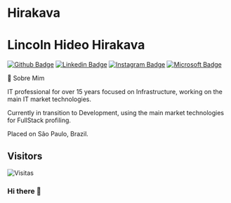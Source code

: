 # Hirakava
# Lincoln Hideo Hirakava

[![Github Badge](https://img.shields.io/badge/-Github-gray?style=for-the-badge&logo=Github&logoColor=blue&link=https://github.com/hirakava)](https://github.com/hirakava)
[![Linkedin Badge](https://img.shields.io/badge/-LinkedIn-blue?style=for-the-badge&logo=Linkedin&logoColor=white&link=https://www.linkedin.com/in/lincolnhirakava/)](https://www.linkedin.com/in/lincolnhirakava/)
[![Instagram Badge](https://img.shields.io/badge/-Instagram-C13584?style=for-the-badge&labelColor=C13584&logo=instagram&logoColor=white&link=https://www.instagram.com/hirakavalincoln/)](https://www.instagram.com/hirakavalincoln/)
[![Microsoft Badge](https://img.shields.io/badge/-microsoft-blue?style=for-the-badge&labelColor=blue&logo=Microsoft&logoColor=white&link=https://docs.microsoft.com/pt-br/users/hirakava)](https://docs.microsoft.com/pt-br/users/hirakava)




💬 Sobre Mim

IT professional for over 15 years focused on Infrastructure, working on the main IT market technologies.

Currently in transition to Development, using the main market technologies for FullStack profiling.

Placed on São Paulo, Brazil.



## Visitors

![Visitas](https://visitor-badge.glitch.me/badge?page_id=hirakava)

### Hi there 👋

<!--
**Hirakava/Hirakava** is a ✨ _special_ ✨ repository because its `README.md` (this file) appears on your GitHub profile.

Here are some ideas to get you started:

- 🔭 I’m currently working on ...
- 🌱 I’m currently learning ...
- 👯 I’m looking to collaborate on ...
- 🤔 I’m looking for help with ...
- 💬 Ask me about ...
- 📫 How to reach me: ...
- 😄 Pronouns: ...
- ⚡ Fun fact: ...
-->
